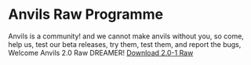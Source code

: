 # Anvils Raw Programme
Anvils is a community! and we cannot make anvils without you, so come, help us, test our beta releases, try them, test them, and report the bugs, Welcome Anvils 2.0 Raw DREAMER!
[Download 2.0-1 Raw](https://drive.google.com/file/d/1qy8uc82xfh3gdpTyM1uN-KLNve4feuEb/view?usp=sharing)
